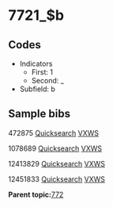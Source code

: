 # 7721\_$b

## Codes

-   Indicators
    -   First: 1
    -   Second: \_
-   Subfield: b

## Sample bibs

472875 [Quicksearch](https://search.library.yale.edu/catalog/472875) [VXWS](http://prodorbis.library.yale.edu:7014/vxws/GetHoldingsService?bibId=472875)

1078689 [Quicksearch](https://search.library.yale.edu/catalog/1078689) [VXWS](http://prodorbis.library.yale.edu:7014/vxws/GetHoldingsService?bibId=1078689)

12413829 [Quicksearch](https://search.library.yale.edu/catalog/12413829) [VXWS](http://prodorbis.library.yale.edu:7014/vxws/GetHoldingsService?bibId=12413829)

12451833 [Quicksearch](https://search.library.yale.edu/catalog/12451833) [VXWS](http://prodorbis.library.yale.edu:7014/vxws/GetHoldingsService?bibId=12451833)

**Parent topic:**[772](../../tags/772/772.md)

